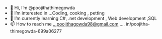 - 👋 Hi, I’m @poojithathimegowda
- 👀 I’m interested in ...Coding, cooking , petting
- 🌱 I’m currently learning  C#, .net development , Web development ,SQL
- 📫 How to reach me ...poojithagowda98@gmail.com ....  in/poojitha-thimegowda-699a06277

<!---
poojithathimegowda/poojithathimegowda is a ✨ special ✨ repository because its `README.md` (this file) appears on your GitHub profile.
You can click the Preview link to take a look at your changes.
--->
